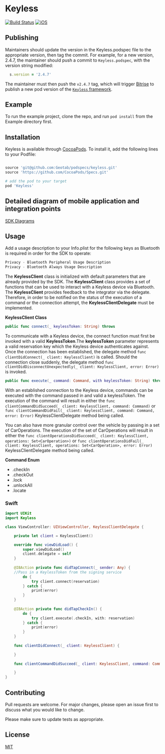 # Keyless

[![Build Status](https://app.bitrise.io/app/d92098b0096b1157/status.svg?token=St__CQ-4FiFt1iJa5rQc9Q&branch=master)](https://app.bitrise.io/app/d92098b0096b1157)
[![iOS](https://img.shields.io/cocoapods/p/CarShare.svg?style=flat)](https://gitlab.voffice.bsmtechnologies.com/bsm/illuminate/mobile/car-share-podspec)

## Publishing

Maintainers should update the version in the Keyless.podspec file to the appropriate version, then tag the commit. For example, for a new version, 2.4.7, the maintainer should push a commit to `Keyless.podspec`, with the version string modified:
```ruby
  s.version = '2.4.7'
```
The maintainer must then push the `v2.4.7` tag, which will trigger [Bitrise](https://app.bitrise.io/app/d92098b0096b1157) to publish a new pod version of the [`Keyless` framework](https://github.com/Geotab/podspecs/blob/master/Keyless).

## Example

To run the example project, clone the repo, and run `pod install` from the Example directory first.

## Installation

Keyless is available through [CocoaPods](https://cocoapods.org). To install it, add the following lines to your Podfile:

```ruby

source 'git@github.com:Geotab/podspecs/keyless.git'
source 'https://github.com/CocoaPods/Specs.git'

# add the pod to your target
pod 'Keyless'
```

## Detailed diagram of mobile application and integration points

[SDK Diagrams](Keyless/Classes/README.md)

## Usage

Add a usage description to your Info.plist for the following keys as Bluetooth is required in order for the SDK to operate:
```swift
Privacy - Bluetooth Peripheral Usage Description
Privacy - Bluetooth Always Usage Description
```


The **KeylessClient** class is initialized with default parameters that are already provided by the SDK.
The **KeylessClient** class provides a set of functions that can be used to interact with a Keyless device via Bluetooth. The **KeylessClient** provides feedback to the integrator via the delegate. Therefore, in order to be notified on the status of the execution of a command or the connection attempt, the **KeylessClientDelegate** must be implemented.

**KeylessClient Class**

```swift
public func connect(_ keylessToken: String) throws
```

To communicate with a Keyless device, the connect function must first be invoked with a valid **KeylessToken**.The **keylessToken** parameter represents a valid reservation key which the Keyless device authenticates against. Once the connection has been established, the delegate method ```func clientDidConnect(_ client: KeylessClient)``` is called. Should the connection close suddenly, the delegate method ```func clientDidDisconnectUnexpectedly(_ client: KeylessClient, error: Error)``` is invoked.

```swift
public func execute(_ command: Command, with keylessToken: String) throws
```

With an established connection to the Keyless device, commands can be executed with the command passed in and valid a keylessToken. The execution of the command will result in either the ```func clientCommandDidSucceed(_ client: KeylessClient, command: Command)``` or ```func clientCommandDidFail(_ client: KeylessClient, command: Command, error: Error)``` KeylessClientDelegate method being called.

You can also have more granular control over the vehicle by passing in a set of CarOperations. The execution of the set of CarOperations will result in either the ```func clientOperationsDidSucceed(_ client: KeylessClient, operations: Set<CarOperation>)``` or ```func clientOperationsDidFail(_ client: KeylessClient, operations: Set<CarOperation>, error: Error)``` KeylessClientDelegate method being called.

**Command Enum**

* .checkIn
* .checkOut
* .lock
* .unlockAll
* .locate

### Swift

```swift
import UIKit
import Keyless

class ViewController: UIViewController, KeylessClientDelegate {

    private let client = KeylessClient()

    override func viewDidLoad() {
        super.viewDidLoad()
        client.delegate = self
    }
    
    @IBAction private func didTapConnect(_ sender: Any) {
    //Pass in a KeylessToken from the signing service
        do {
            try client.connect(reservation)
        } catch {
            print(error)
        }
    }
    
    @IBAction private func didTapCheckIn() {
        do {
            try client.execute(.checkIn, with: reservation)
        } catch {
            print(error)
        }
    }
    
    func clientDidConnect(_ client: KeylessClient) {

    }
    
    func clientCommandDidSucceed(_ client: KeylessClient, command: Command) {

    }
}
```

## Contributing
Pull requests are welcome. For major changes, please open an issue first to discuss what you would like to change.

Please make sure to update tests as appropriate.

## License
[MIT](https://choosealicense.com/licenses/mit/)

